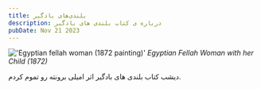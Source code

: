 ```yaml
---
title: بلندی‌های بادگیر
description: درباره ی کتاب بلندی های بادگیر
pubDate: Nov 21 2023
---
```

!['Egyptian fellah woman (1872 painting)'](/img/Egyptian_fellah_woman_(1872_painting).jpg)
*Egyptian Fellah Woman with her Child (1872)*

دیشب کتاب بلندی های بادگیر اثر امیلی برونته رو تموم کردم. 